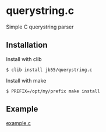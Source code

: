 
# querystring.c

  Simple C querystring parser

## Installation

  Install with clib

    $ clib install jb55/querystring.c
    
  Install with make
  
    $ PREFIX=/opt/my/prefix make install

## Example

  [example.c](./example.c)
